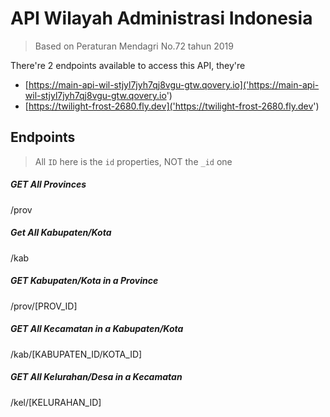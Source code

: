 # API Wilayah Administrasi Indonesia

> Based on Peraturan Mendagri No.72 tahun 2019

There're 2 endpoints available to access this API, they're

- [https://main-api-wil-stjyl7jyh7qj8vgu-gtw.qovery.io]('https://main-api-wil-stjyl7jyh7qj8vgu-gtw.qovery.io')
- [https://twilight-frost-2680.fly.dev]('https://twilight-frost-2680.fly.dev')


## Endpoints

> All `ID` here is the `id` properties, NOT the `_id` one

##### GET All Provinces

/prov

##### Get All Kabupaten/Kota

/kab

##### GET Kabupaten/Kota in a Province

/prov/\[PROV_ID]

##### GET All Kecamatan in a Kabupaten/Kota

/kab/\[KABUPATEN_ID/KOTA_ID]

##### GET All Kelurahan/Desa in a Kecamatan

/kel/\[KELURAHAN_ID]
